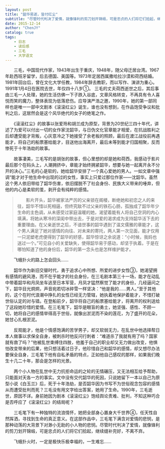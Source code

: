```yaml
---
layout: post
title: "韶华易逝，皆付红尘"
subtitle: "尽管时代判决了爱情，就像锋利的剪刀划开锦缎，可是忠贞的人们将它们拾起，继续缝补完好，不离不弃"
date: 2015-12-14
author: "ChenJY"
catalog: true
tags: 
    - 日志
    - 读后感
    - 三毛
    - 大学语文 
---
```


　　三毛，中国现代作家，1943年出生于重庆，1948年，随父母迁居台湾。1967年赴西班牙留学，后去德国、美国等。1973年定居西属撒哈拉沙漠和荷西结婚。1981年回台后，曾在文化大学任教，1984年辞去教职，而以写作、演讲为重心。1991年1月4日在医院去世，年仅四十八岁①。
三毛的丈夫荷西逝世之后，其后事由三毛一人处理，她的生活仿佛一下子跌入谷底，文章风格转变，不再具有令人喜悦而笑的魔力，整体表现为低落悲伤。应导演严浩之邀，1990年，她的第一部同样也是唯一一部中文剧本《滚滚红尘》诞生，谁也没有想到，在作品饱受争议和批判之后，这居然会是这个风华绝代的女子的绝笔之作。

　　《滚滚红尘》的故事以张爱玲和胡兰成为原型，背景为20世纪三四十年代，讲述了为爱可以付出一切的女作家沈韶华，与日伪文化官章能才相爱，在抗战胜利之后却遭受能才背叛，心灰意冷之下她接受了余老板的照顾，最后在渡江战役前再遇能才，将自己的船票塞给能才，目送他出海离开，最后未等到能才归国相聚，反而惨死于十年浩劫的故事。

　　故事凄美，三毛写的是胡张的故事，但心里想的却是她和荷西，我感动于影片最后那个在码头上，人潮拥挤中，章能才始终拥紧韶华，想要与她一起离开永不分开的决心。”三毛的心是软的，她给韶华安排了一个真心爱她的男人。一如文章中强调“能才对于他生命中出现的过的女性，事实上只爱过那位作家——沈韶华。虽然这个男人依旧带给了韶华伤害，依旧摆脱不了社会身份、民族大义带来的唾弃，但他的内心是柔软的茧，剥开会有纯粹的感情。

>　　影片开头，韶华被家法严厉的父亲锁在阁楼，断绝她和初恋之人的来往，韶华不惜以死相逼，但终究敌不过父亲的铁石心肠，孤独成了韶华年少生命的主色调，从未感受过家庭温暖的她，渴望着能有人将自己空洞的内心填满，将她从寒冷的深闺中带出去，于是对爱的渴求成为支持韶华活下去的重要理由。在父亲逝世之后，不谙世事的韶华遇到了温文儒雅的章能才，这个男人满足了她对感情的向往、对未来的寄托，两人第一次见面，能才仅用一只泥塑老虎便得到了韶华的好感，韶华惊讶之余说道：“小时候，我妈也送过一个。”可见自小的关爱缺失，使得韶华易于感动，却坚于执着。于是在哪怕知道了他的身份后，韶华的第一念头也是怎样维护能才。

　　飞蛾扑火的路上怎会回头……

　　韶华作为新旧交替时代，勇于追求心中所想、所爱的进步女性③，她渴望拥有感情的避风港，而不在乎能才的社会身份，在三毛剧本第三十一场，能才在动乱中带着韶华和月凤坐车逃至日本军营，月凤才猛然察觉了能才的身份，几经逼问之下，韶华目光炯炯，声音宛若切冰碎雪一样坚决：“他是我的……男人。”至于其他的，这个在时代浪潮中挣扎的女性已经无力管辖，她执着地保护着能才，不惜打破世俗认定的对与错。在登船前夕，韶华将自己的船票塞给能才，将离开的权利送给了这段她珍惜的爱情。在三毛笔下，韶华是眼盲的勇士，她坚强、感性、不顾一切，她将自己的感情举得高于世俗，就像出淤泥而不染的莲花，为了盛开的花朵，她甘心扎根淤泥。

　　反观能才，他是个情感饱满的苦学男子，却又软弱无力，在乱世中他选择帮日本人做事以求保全自身，被刺杀时他反问行刺者：“难道杀了我就有用了吗？国家就有救了吗？”他被乱世束缚住四肢，他羞于自己的职业却又无力做出改变，他惧怕改变带来的后果，他只想活着过日子，他珍惜自己和韶华的感情，却又想尽办法要保全自身，三毛笔下他有自私矛盾的特点，正如他自己感叹的那样，如果我们晚生十几二十年，那会是怎样的光景。

　　两个小人物在乱世中无力抗拒命运的之轮的无情碾压，又无法相互给予帮助，只能面对天各一方的事实。文中没有交代韶华的死因，只说她留下一本以自己为原型小说《白玉兰》后，死于十年浩劫，是否韶华因为书写不为世俗观念包容的感情从而遭受批判而死？三毛没有用文字给出答案，她用了生命。1990年，三毛逝世，原因不详。身前她因为剧本《滚滚红尘》饱经舆论责难、批判，不知这种巧合是否呼应了《滚滚红尘》的结局呢？

　　三毛笔下有一种独特的流浪情怀，她把全部身心置身大千世界④，任天性自然挥洒，寻找到生命的真正意义。在这部作品中，三毛笔下满含对爱情的悲悯，是那种动荡的大背景下对渺小无助的小人物的悲悯。尽管时代判决了爱情，就像锋利的剪刀划开锦缎，可是忠贞的人们将它们拾起，继续缝补完好，不离不弃。

　　飞蛾扑火时，一定是极快乐极幸福的，一生难忘……